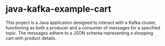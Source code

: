 # java-kafka-example-cart
This project is a Java application designed to interact with a Kafka cluster, functioning as both a producer and a consumer of messages for a specified topic. The messages adhere to a JSON schema representing a shopping cart with product details.
